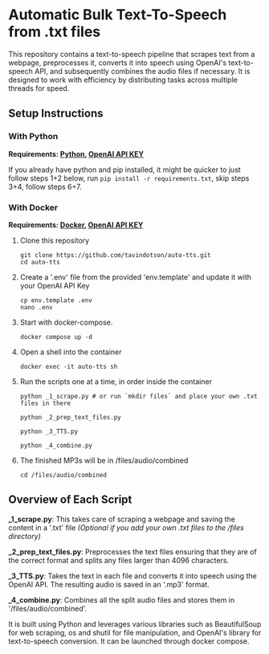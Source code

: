 # Automatic Bulk Text-To-Speech from .txt files

This repository contains a text-to-speech pipeline that scrapes text from a webpage, preprocesses it, converts it into speech using OpenAI's text-to-speech API, and subsequently combines the audio files if necessary. It is designed to work with efficiency by distributing tasks across multiple threads for speed.

## Setup Instructions

### With Python

**Requirements: [Python](https://www.python.org/downloads/), [OpenAI API KEY](https://openai.com/blog/openai-api)**

If you already have python and pip installed, it might be quicker to just follow steps 1+2 below, run `pip install -r requirements.txt`, skip steps 3+4, follow steps 6+7.

### With Docker

**Requirements: [Docker](https://docs.docker.com/get-docker/), [OpenAI API KEY](https://openai.com/blog/openai-api)**

 1. Clone this repository

		git clone https://github.com/tavindotson/auto-tts.git
		cd auto-tts

 2. Create a '.env' file from the provided 'env.template' and update it with your OpenAI API Key

		cp env.template .env
		nano .env

 3. Start with docker-compose.

		docker compose up -d

 4. Open a shell into the container

		docker exec -it auto-tts sh

 6. Run the scripts one at a time, in order inside the container

		python _1_scrape.py # or run `mkdir files` and place your own .txt files in there

		python _2_prep_text_files.py

		python _3_TTS.py

		python _4_combine.py

 7. The finished MP3s will be in /files/audio/combined

		cd /files/audio/combined

## Overview of Each Script

**_1_scrape.py**: This takes care of scraping a webpage and saving the content in a '.txt' file *(Optional if you add your own .txt files to the /files directory)*

**_2_prep_text_files.py**: Preprocesses the text files ensuring that they are of the correct format and splits any files larger than 4096 characters.

**_3_TTS.py**: Takes the text in each file and converts it into speech using the OpenAI API. The resulting audio is saved in an '.mp3' format.

**_4_combine.py**: Combines all the split audio files and stores them in '/files/audio/combined'.

It is built using Python and leverages various libraries such as BeautifulSoup for web scraping, os and shutil for file manipulation, and OpenAI's library for text-to-speech conversion. It can be launched through docker compose.
